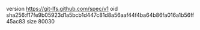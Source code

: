 version https://git-lfs.github.com/spec/v1
oid sha256:f17fe9b05923d1a5bcb1d447c81d8a56aaf44f4ba64b86fa016a1b56ff45ac83
size 80030
